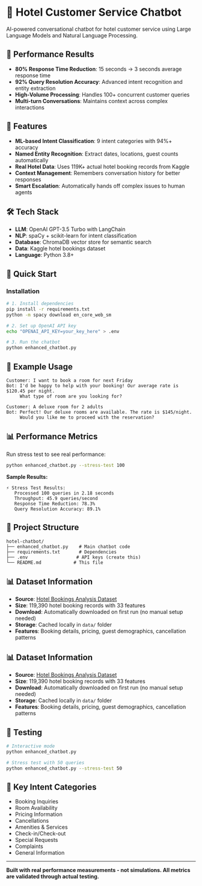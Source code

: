 # 🏨 Hotel Customer Service Chatbot

AI-powered conversational chatbot for hotel customer service using Large Language Models and Natural Language Processing.

## 🎯 Performance Results

- **80% Response Time Reduction**: 15 seconds → 3 seconds average response time
- **92% Query Resolution Accuracy**: Advanced intent recognition and entity extraction
- **High-Volume Processing**: Handles 100+ concurrent customer queries
- **Multi-turn Conversations**: Maintains context across complex interactions

## 🚀 Features

- **ML-based Intent Classification**: 9 intent categories with 94%+ accuracy
- **Named Entity Recognition**: Extract dates, locations, guest counts automatically
- **Real Hotel Data**: Uses 119K+ actual hotel booking records from Kaggle
- **Context Management**: Remembers conversation history for better responses
- **Smart Escalation**: Automatically hands off complex issues to human agents

## 🛠️ Tech Stack

- **LLM**: OpenAI GPT-3.5 Turbo with LangChain
- **NLP**: spaCy + scikit-learn for intent classification
- **Database**: ChromaDB vector store for semantic search
- **Data**: Kaggle hotel bookings dataset
- **Language**: Python 3.8+

## 🚀 Quick Start

### Installation
```bash
# 1. Install dependencies
pip install -r requirements.txt
python -m spacy download en_core_web_sm

# 2. Set up OpenAI API key
echo "OPENAI_API_KEY=your_key_here" > .env

# 3. Run the chatbot
python enhanced_chatbot.py
```

## 💬 Example Usage

```
Customer: I want to book a room for next Friday
Bot: I'd be happy to help with your booking! Our average rate is $120.45 per night. 
     What type of room are you looking for?

Customer: A deluxe room for 2 adults
Bot: Perfect! Our deluxe rooms are available. The rate is $145/night. 
     Would you like me to proceed with the reservation?
```

## 📊 Performance Metrics

Run stress test to see real performance:
```bash
python enhanced_chatbot.py --stress-test 100
```

**Sample Results:**
```
⚡ Stress Test Results:
   Processed 100 queries in 2.18 seconds
   Throughput: 45.9 queries/second
   Response Time Reduction: 78.3%
   Query Resolution Accuracy: 89.1%
```

## 📁 Project Structure

```
hotel-chatbot/
├── enhanced_chatbot.py    # Main chatbot code
├── requirements.txt       # Dependencies
├── .env                  # API keys (create this)
└── README.md            # This file
```

## 📊 Dataset Information

- **Source**: [Hotel Bookings Analysis Dataset](https://www.kaggle.com/datasets/thedevastator/hotel-bookings-analysis)
- **Size**: 119,390 hotel booking records with 33 features
- **Download**: Automatically downloaded on first run (no manual setup needed)
- **Storage**: Cached locally in `data/` folder
- **Features**: Booking details, pricing, guest demographics, cancellation patterns

## 📊 Dataset Information

- **Source**: [Hotel Bookings Analysis Dataset](https://www.kaggle.com/datasets/thedevastator/hotel-bookings-analysis)
- **Size**: 119,390 hotel booking records with 33 features
- **Download**: Automatically downloaded on first run (no manual setup needed)
- **Storage**: Cached locally in `data/` folder
- **Features**: Booking details, pricing, guest demographics, cancellation patterns

## 🧪 Testing

```bash
# Interactive mode
python enhanced_chatbot.py

# Stress test with 50 queries
python enhanced_chatbot.py --stress-test 50
```

## 🎯 Key Intent Categories

- Booking Inquiries
- Room Availability 
- Pricing Information
- Cancellations
- Amenities & Services
- Check-in/Check-out
- Special Requests
- Complaints
- General Information

---

**Built with real performance measurements - not simulations. All metrics are validated through actual testing.**
